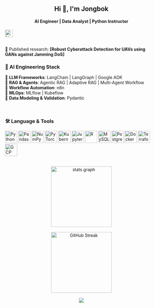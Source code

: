 <div align="center">
  <h2>Hi 👋, I'm <strong>Jongbok</strong></h2>
  <h4>AI Engineer | Data Analyst | Python Instructor </h4>
</div> 

<a href="https://www.linkedin.com/in/jongbok-lee/" target="_blank">
  <img src="https://raw.githubusercontent.com/maurodesouza/profile-readme-generator/master/src/assets/icons/social/linkedin/default.svg" width="25" height="25" alt="LinkedIn"/>
</a><br><br>

📝 Published research:  **[Robust Cyberattack Detection for UAVs using GANs against Jamming DoS]**  

### 🧠 AI Engineering Stack

📌 **LLM Frameworks**: LangChain | LangGraph | Google ADK  
📌 **RAG & Agents**: Agentic RAG | Adaptive RAG | Multi-Agent Workflow  
📌 **Workflow Automation**: n8n  
📌 **MLOps**: MLflow | Kubeflow  
📌 **Data Modeling & Validation**: Pydantic  
<br><br>

### 🛠️ Language & Tools

<div align="left">
  <img src="https://cdn.jsdelivr.net/gh/devicons/devicon/icons/python/python-original.svg" height="40" alt="Python"/>
  <img src="https://cdn.jsdelivr.net/gh/devicons/devicon/icons/pandas/pandas-original.svg" height="40" alt="Pandas"/>
  <img src="https://cdn.jsdelivr.net/gh/devicons/devicon/icons/numpy/numpy-original.svg" height="40" alt="NumPy"/>
  <img src="https://cdn.jsdelivr.net/gh/devicons/devicon/icons/pytorch/pytorch-original.svg" height="40" alt="PyTorch"/>
  <img src="https://cdn.jsdelivr.net/gh/devicons/devicon/icons/kubernetes/kubernetes-plain.svg" height="40" alt="Kubernetes"/>
  <img src="https://cdn.jsdelivr.net/gh/devicons/devicon/icons/jupyter/jupyter-original.svg" height="40" alt="Jupyter"/>
  <img src="https://cdn.jsdelivr.net/gh/devicons/devicon/icons/r/r-original.svg" height="40" alt="R"/>
  <img src="https://cdn.jsdelivr.net/gh/devicons/devicon/icons/mysql/mysql-original.svg" height="40" alt="MySQL"/>
  <img src="https://cdn.jsdelivr.net/gh/devicons/devicon/icons/postgresql/postgresql-original.svg" height="40" alt="PostgreSQL"/>
  <img src="https://cdn.jsdelivr.net/gh/devicons/devicon/icons/docker/docker-plain-wordmark.svg" height="40" alt="Docker"/>
  <img src="https://cdn.jsdelivr.net/gh/devicons/devicon/icons/terraform/terraform-original.svg" height="40" alt="Terraform"/>
  <img src="https://cdn.jsdelivr.net/gh/devicons/devicon/icons/googlecloud/googlecloud-original.svg" height="40" alt="GCP"/>
</div>  <br><br>

<div align="center">
  <img src="https://github-readme-stats.vercel.app/api?username=jongbokhi&hide_title=false&hide_rank=false&show_icons=true&include_all_commits=true&count_private=true&disable_animations=false&theme=dark&locale=en&hide_border=false" height="200" alt="stats graph" /><br><br>
  <img src="https://streak-stats.demolab.com?user=YOUR_GITHUB_USERNAME&locale=en&mode=daily&theme=dark&hide_border=false&border_radius=5" height="200" alt="GitHub Streak"/>
  <br><br>
  <img src="https://profile-counter.glitch.me/YOUR_GITHUB_USERNAME/count.svg" />
</div>

